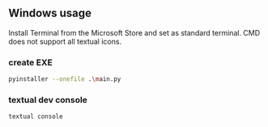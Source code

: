 ## Windows usage

Install Terminal from the Microsoft Store and set as standard terminal. CMD does not support all textual icons.

### create EXE

```bash
pyinstaller --onefile .\main.py
```

### textual dev console
    
```bash
textual console
```
